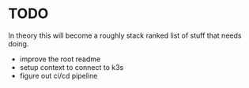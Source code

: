 # TODO

In theory this will become a roughly stack ranked list of stuff that needs doing.


* improve the root readme
* setup context to connect to k3s
* figure out ci/cd pipeline
